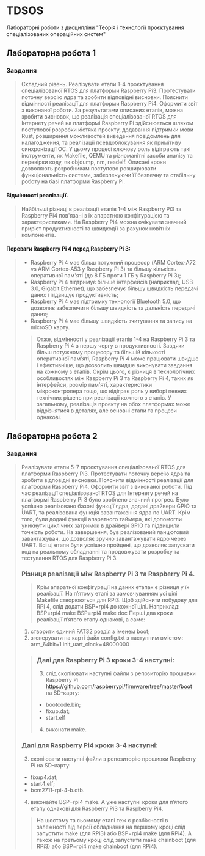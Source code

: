 # TDSOS
Лабораторні роботи з дисципліни "Теорія і технології проєктування спеціалізованих операційних систем"
## Лабораторна робота 1
 ### Завдання
>Складний рівень. Реалізувати етапи 1-4 проєктування спеціалізованої RTOS для платформи Raspberry Pi3. Протестувати поточну версію ядра та зробити відповідні висновки. Пояснити відмінності реалізації для платформи Raspberry Pi4. Оформити звіт з виконаної роботи.
>За результатами описаних етапів, можна зробити висновок, що реалізація спеціалізованої RTOS для Інтернету речей на платформі Raspberry Pi здійснюється шляхом поступової розробки кістяка проєкту, додавання підтримки мови Rust, розширення можливостей виведення повідомлень для налагодження, та реалізації псевдоблокування як примітиву синхронізації ОС. У цьому процесі ключову роль відіграють такі інструменти, як Makefile, QEMU та різноманітні засоби аналізу та перевірки коду, як objdump, nm, readelf. Описані кроки дозволяють розробникам поступово розширювати функціональність системи, забезпечуючи її безпечну та стабільну роботу на базі платформи Raspberry Pi.
 #### Відмінності реалізації.
> Найбільші різниці в реалізації етапів 1-4 між Raspberry Pi3 та Raspberry Pi4 пов'язані з їх апаратною конфігурацією та характеристиками. На Raspberry Pi4 можна очікувати значний приріст продуктивності та швидкодії за рахунок новітніх компонентів.
 #### Переваги Raspberry Pi 4 перед Raspberry Pi 3:
> -	Raspberry Pi 4 має більш потужний процесор (ARM Cortex-A72 vs ARM Cortex-A53 у Raspberry Pi 3) та більшу кількість оперативної пам'яті (до 8 ГБ проти 1 ГБ у Raspberry Pi 3);
> - Raspberry Pi 4 підтримує більше інтерфейсів (наприклад, USB 3.0, Gigabit Ethernet), що забезпечує більшу швидкість передачі даних і підвищує продуктивність;
> - Raspberry Pi 4 має підтримку технології Bluetooth 5.0, що дозволяє забезпечити більшу швидкість та дальність передачі даних;
> -	Raspberry Pi 4 має більшу швидкість зчитування та запису на microSD карту.
>> Отже, відмінності у реалізації етапів 1-4 на Raspberry Pi 3 та Raspberry Pi 4 в першу чергу в продуктивності. Завдяки більш потужному процесору та більшій кількості оперативної пам'яті, Raspberry Pi 4 може працювати швидше і ефективніше, що дозволить швидше виконувати завдання на кожному з етапів.
> Окрім цього, є різниця в технологічних особливостях між Raspberry Pi 3 та Raspberry Pi 4, таких як інтерфейси, розмір пам'яті, характеристики мікроконтролера тощо, що відіграє роль у виборі певних технічних рішень при реалізації кожного з етапів.
> У загальному, реалізація проєкту на обох платформах може відрізнятися в деталях, але основні етапи та процеси однакові.
 ## Лабораторна робота 2
 ### Завдання
> Реалізувати етапи 5-7 проєктування спеціалізованої RTOS для платформи Raspberry Pi3.
Протестувати поточну версію ядра та зробити відповідні висновки. Пояснити відмінності
реалізації для платформи Raspberry Pi4. Оформити звіт з виконаної роботи.
>Під час реалізації спеціалізованої RTOS для Інтернету речей на платформі Raspberry Pi 3 було зроблено значний прогрес. Було успішно реалізовано базові функції ядра, додані драйвери GPIO та UART, та реалізована функція завантаження ядра по UART. Крім того, були додані функції апаратного таймера, які допомогли уникнути циклічних затримок в драйвері GPIO та підвищили точність роботи. На завершення, був реалізований ланцюговий завантажувач, що дозволяє зручно завантажувати ядро через UART. Всі ці етапи були успішно пройдені, що дозволяє запускати код на реальному обладнанні та продовжувати розробку та тестування RTOS для Raspberry Pi 3.
> ### Різниця реалізації між Raspberry Pi 3 та Raspberry Pi 4.
>> Крім апаратної конфігурації на даних етапах є різниця у їх реалізації.
На п’ятому етапі за замовчуванням усі цілі Makefile створюються для RPi3. Щоб здійснити побудову для RPi 4, слід додати BSP=rpi4 до кожної цілі. Наприклад:
BSP=rpi4 make
BSP=rpi4 make doc 
Перші два кроки реалізації п’ятого етапу однакові, а саме:
> 1.	cтворити єдиний FAT32 розділ з іменем boot;
> 2.	згенерувати на карті файл config.txt з наступним вмістом:
> arm_64bit=1 
> init_uart_clock=48000000
>> ### Далі для Raspberry Pi 3 кроки 3-4 наступні:
>> 3.	слід скопіювати наступні файли з репозиторію прошивки Raspberry Pi https://github.com/raspberrypi/firmware/tree/master/boot на SD-карту:
>> -	bootcode.bin;
>> -	fixup.dat;
>> -	start.elf
>> 4.	виконати make.
> ### Далі для Raspberry Pi4 кроки 3-4 наступні:
> 3.	скопіювати наступні файли з репозиторію прошивки Raspberry Pi на SD-карту:
> -	fixup4.dat;
> -	start4.elf;
> -	bcm2711-rpi-4-b.dtb.
> 4.	виконайте BSP=rpi4 make.
> А уже наступні кроки для п’ятого етапу однакові для Raspberry Pi3 та Raspberry Pi4.
>> На шостому та сьомому етапі теж є розбіжності в залежності від версії обладнання на першому кроці слід запустити make (для RPi3) або BSP=rpi4 make (для RPi4).  А також на третьому кроці слід запустити make chainboot (для RPi3) або BSP=rpi4 make chainboot (для RPi4).
